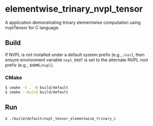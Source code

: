 # elementwise_trinary_nvpl_tensor

A application demonstrating trinary elementwise computation using nvplTensor for C language.

## Build

If NVPL is not installed under a default system prefix (e.g., `/usr`), then ensure environment variable `nvpl_ROOT` is set to the alternate NVPL root prefix (e.g., `$HOME/nvpl`).

### CMake

```bash
$ cmake -S . -B build/default
$ cmake --build build/default
```

## Run

```bash
$ ./build/default/nvpl_tensor_elementwise_trinary_c
```
